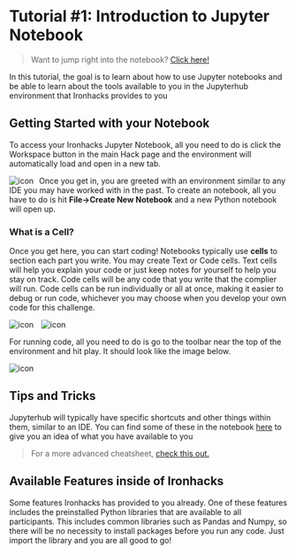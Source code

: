 # Tutorial #1: Introduction to Jupyter Notebook

> Want to jump right into the notebook? [Click here!](https://ironhacks.com/notebook-viewer?path=https://raw.githubusercontent.com/ironhacks/Tutorials-COVID-19/master/tutorials-fall-2022/python/tutorial-1-jupyter.ipynb)

In this tutorial, the goal is to learn about how to use Jupyter notebooks and be able to learn about the tools available to you in the Jupyterhub environment that Ironhacks provides to you

## Getting Started with your Notebook

To access your Ironhacks Jupyter Notebook, all you need to do is click the Workspace button in the main Hack page and the environment will automatically load and open in a new tab.

<img src="https://i.imgur.com/UMFAWbW.png" alt=" icon" style="float: left; margin-right: 10px;" />

Once you get in, you are greeted with an environment similar to any IDE you may have worked with in the past. To create an notebook, all you have to do is hit **File->Create New Notebook** and a new Python notebook will open up. 

### What is a Cell?
Once you get here, you can start coding! Notebooks typically use **cells** to section each part you write. You may create Text or Code cells. Text cells will help you explain your code or just keep notes for yourself to help you stay on track. Code cells will be any code that you write that the complier will run. Code cells can be run individually or all at once, making it easier to debug or run code, whichever you may choose when you develop your own code for this challenge.


<img src="https://i.imgur.com/vYSSlIk.png" alt=" icon" style="margin-right: 10px;" />

<img src="https://i.imgur.com/ErwWOSR.png" alt=" icon" style="margin-right: 10px;" />

For running code, all you need to do is go to the toolbar near the top of the environment and hit play. It should look like the image below.

<img src="https://i.imgur.com/QAZt5EI.png" alt=" icon" style="margin-right: 10px;" />


## Tips and Tricks

Jupyterhub will typically have specific shortcuts and other things within them, similar to an IDE. You can find some of these in the notebook [here](https://ironhacks.com/notebook-viewer?path=https://raw.githubusercontent.com/ironhacks/Tutorials-COVID-19/master/tutorials-Spring-2021/python/tutorial-1-jupyter.ipynb) to give you an idea of what you have available to you

> For a more advanced cheatsheet, [check this out.](http://datacamp-community-prod.s3.amazonaws.com/21fdc814-3f08-4aa9-90fa-247eedefd655)

## Available Features inside of Ironhacks

Some features Ironhacks has provided to you already. One of these features includes the preinstalled Python libraries that are available to all participants. This includes common libraries such as Pandas and Numpy, so there will be no necessity to install packages before you run any code. Just import the library and you are all good to go!

